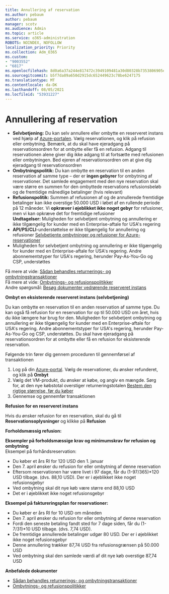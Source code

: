```yaml
---
title: Annullering af reservation
ms.author: pebaum
author: pebaum
manager: scotv
ms.audience: Admin
ms.topic: article
ms.service: o365-administration
ROBOTS: NOINDEX, NOFOLLOW
localization_priority: Priority
ms.collection: Adm_O365
ms.custom:
- "9003552"
- "6817"
ms.openlocfilehash: 8d0a6a37a244e817472c3949109481a30d80328b7353806905e05c547e196ea0
ms.sourcegitcommit: b5f7da89a650d2915dc652449623c78be6247175
ms.translationtype: MT
ms.contentlocale: da-DK
ms.lasthandoff: 08/05/2021
ms.locfileid: "53931227"
---
```

# <a name="cancelling-reservation"></a>Annullering af reservation

- **Selvbetjening:** Du kan selv annullere eller ombytte en reserveret instans ved hjælp af [Azure-portalen](https://portal.azure.com/#blade/Microsoft_Azure_Reservations/ReservationsBrowseBlade). Vælg reservationen, og klik på refusion eller ombytning. Bemærk, at du skal have ejeradgang på reservationsordren for at ombytte eller få en refusion. Adgang til reservationen alene giver dig ikke adgang til at fortsætte med refusionen eller ombytningen. Bed ejeren af reservationsordren om at give dig ejeradgang til reservationsordren
- **Ombytningspolitik:** Du kan ombytte en reservation til en anden reservation af samme type – der er **ingen gebyrer** for ombytning af reservationer. Det samlede engagement med den nye reservation skal være større en summen for den ombyttede reservations refusionsbeløb og de fremtidige månedlige betalinger (hvis relevant)
- **Refusionspolitik:** Summen af refusionen af og de annullerede fremtidige betalinger kan ikke overstige 50.000 USD i løbet af en rullende periode på 12 måneder. Vi **opkræver i øjeblikket ikke noget gebyr** for refusioner, men vi kan opkræve det for fremtidige refusioner  
    **Undtagelser:** Muligheden for selvbetjent ombytning og annullering er ikke tilgængelig for kunder med en Enterprise-aftale for USA's regering
- **API/PS/CLI**-understøttelse er ikke tilgængelig for annullering og refusioner [Selvbetjente ombytninger og refusioner for Azure-reservationer](https://docs.microsoft.com/azure/cost-management-billing/reservations/exchange-and-refund-azure-reservations?WT.mc_id=Portal-Microsoft_Azure_Support)
- Muligheden for selvbetjent ombytning og annullering er ikke tilgængelig for kunder med en Enterprise-aftale for USA's regering. Andre abonnementstyper for USA's regering, herunder Pay-As-You-Go og CSP, understøttes

Få mere at vide: [Sådan behandles returnerings- og ombytningstransaktioner](https://docs.microsoft.com/azure/billing/billing-azure-reservations-self-service-exchange-and-refund?WT.mc_id=Portal-Microsoft_Azure_Support#how-return-and-exchange-transactions-are-processed)  
Få mere at vide: [Ombytnings- og refusionspolitikker](https://docs.microsoft.com/azure/billing/billing-azure-reservations-self-service-exchange-and-refund?WT.mc_id=Portal-Microsoft_Azure_Support#exchange-policies)  
Andre spørgsmål: [Besøg dokumenter vedrørende reserveret instans](https://docs.microsoft.com/azure/billing/billing-save-compute-costs-reservations?WT.mc_id=Portal-Microsoft_Azure_Support)

**Ombyt en eksisterende reserveret instans (selvbetjening)**

Du kan ombytte en reservation til en anden reservation af samme type. Du kan også få refusion for en reservation for op til 50.000 USD om året, hvis du ikke længere har brug for den. Muligheden for selvbetjent ombytning og annullering er ikke tilgængelig for kunder med en Enterprise-aftale for USA's regering. Andre abonnementstyper for USA's regering, herunder Pay-As-You-Go og CSP, understøttes. Du skal have ejeradgang på reservationsordren for at ombytte eller få en refusion for eksisterende reservation.

Følgende trin fører dig gennem proceduren til gennemførsel af transaktionen

1. Log på din [Azure-portal](https://portal.azure.com/#blade/Microsoft_Azure_Reservations/ReservationsBrowseBlade). Vælg de reservationer, du ønsker refunderet, og klik på **Ombyt**
2. Vælg det VM-produkt, du ønsker at købe, og angiv en mængde. Sørg for, at den nye købstotal overstiger returneringstotalen [Bestem den rigtige størrelse, før du køber](https://docs.microsoft.com/azure/virtual-machines/windows/prepay-reserved-vm-instances?WT.mc_id=Portal-Microsoft_Azure_Support#determine-the-right-vm-size-before-you-buy)
3. Gennemse og gennemfør transaktionen

**Refusion for en reserveret instans**

Hvis du ønsker refusion for en reservation, skal du gå til **Reservationsoplysninger** og klikke på **Refusion**

**Forholdsmæssig refusion:**

**Eksempler på forholdsmæssige krav og minimumskrav for refusion og ombytning**  
Eksempel på forhåndsreservation:

- Du køber et års RI for 120 USD den 1. januar
- Den 7. april ønsker du refusion for eller ombytning af denne reservation
- Eftersom reservationen har være livet i 97 dage, får du (1-97/365)*120 USD tilbage. (dvs. 88,10 USD). Der er i øjeblikket ikke noget refusionsgebyr
- Ved ombytning skal dit nye køb være større end 88,10 USD
- Det er i øjeblikket ikke noget refusionsgebyr

**Eksempel på faktureringsplan for reservationer:**

- Du køber er års RI for 10 USD om måneden
- Den 7. april ønsker du refusion for eller ombytning af denne reservation
- Fordi den seneste betaling fandt sted for 7 dage siden, får du (1-7/31)*10 USD tilbage. (dvs. 7,74 USD).
- De fremtidige annullerede betalinger udgør 80 USD. Der er i øjeblikket ikke noget refusionsgebyr
- Denne annullering trækker 87,74 USD fra refusionsgrænsen på 50.000 USD
- Ved ombytning skal den samlede værdi af dit nye køb overstige 87,74 USD

**Anbefalede dokumenter**

- [Sådan behandles returnerings- og ombytningstransaktioner](https://docs.microsoft.com/azure/billing/billing-azure-reservations-self-service-exchange-and-refund?WT.mc_id=Portal-Microsoft_Azure_Support#how-return-and-exchange-transactions-are-processed)
- [Ombytnings- og refusionspolitikker](https://docs.microsoft.com/azure/billing/billing-azure-reservations-self-service-exchange-and-refund?WT.mc_id=Portal-Microsoft_Azure_Support#exchange-policies)